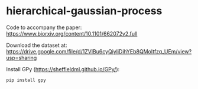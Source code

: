 # hierarchical-gaussian-process
Code to accompany the paper: https://www.biorxiv.org/content/10.1101/662072v2.full

Download the dataset at: https://drive.google.com/file/d/1ZVlBu6cyQiyliDihYEb8QMoItfzq_UEm/view?usp=sharing

Install GPy (https://sheffieldml.github.io/GPy/):

	pip install gpy